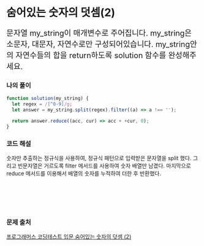 # 숨어있는 숫자의 덧셈(2)

<p style='font-size: 20px'>
문자열 my_string이 매개변수로 주어집니다. my_string은 소문자, 대문자, 자연수로만 구성되어있습니다. my_string안의 자연수들의 합을 return하도록 solution 함수를 완성해주세요.
</p>

### 나의 풀이

```javascript
function solution(my_string) {
  let regex = /[^0-9]/g;
  let answer = my_string.split(regex).filter((a) => a !== '');

  return answer.reduce((acc, cur) => acc + +cur, 0);
}
```

### 코드 해설

숫자만 추출하는 정규식을 사용하여, 정규식 패턴으로 입력받은 문자열을 split 했다. 그리고 빈문자열은 거르도록 filter 메서드를 사용하여 숫자 배열만 남겼다.
마지막으로 reduce 메서드를 이용해서 배열의 숫자를 누적하여 더한 후 반환했다.

<br />
<br />
<br />
<br />

### 문제 출처

<a href='https://school.programmers.co.kr/learn/courses/30/lessons/120864'>프로그래머스 코딩테스트 입문 숨어있는 숫자의 덧셈 (2)</a>
